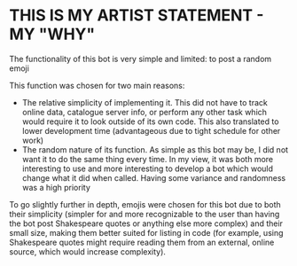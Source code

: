 # THIS IS MY ARTIST STATEMENT - MY "WHY"

The functionality of this bot is very simple and limited: to post a random emoji

This function was chosen for two main reasons:
- The relative simplicity of implementing it. This did not have to track online data, catalogue server info, or perform any other task which would require it to look outside of its own code. This also translated to lower development time (advantageous due to tight schedule for other work)
- The random nature of its function. As simple as this bot may be, I did not want it to do the same thing every time. In my view, it was both more interesting to use and more interesting to develop a bot which would change what it did when called. Having some variance and randomness was a high priority

To go slightly further in depth, emojis were chosen for this bot due to both their simplicity (simpler for and more recognizable to the user than having the bot post Shakespeare quotes or anything else more complex) and their small size, making them better suited for listing in code (for example, using Shakespeare quotes might require reading them from an external, online source, which would increase complexity).

